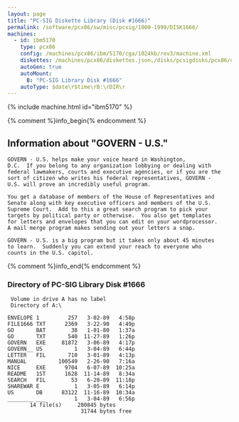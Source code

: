 ```yaml
---
layout: page
title: "PC-SIG Diskette Library (Disk #1666)"
permalink: /software/pcx86/sw/misc/pcsig/1000-1999/DISK1666/
machines:
  - id: ibm5170
    type: pcx86
    config: /machines/pcx86/ibm/5170/cga/1024kb/rev3/machine.xml
    diskettes: /machines/pcx86/diskettes.json,/disks/pcsigdisks/pcx86/diskettes.json
    autoGen: true
    autoMount:
      B: "PC-SIG Library Disk #1666"
    autoType: $date\r$time\rB:\rDIR\r
---
```


{% include machine.html id="ibm5170" %}

{% comment %}info_begin{% endcomment %}

## Information about "GOVERN - U.S."

    GOVERN - U.S. helps make your voice heard in Washington,
    D.C.  If you belong to any organization lobbying or dealing with
    federal lawmakers, courts and executive agencies, or if you are the
    sort of citizen who writes his federal representatives, GOVERN -
    U.S. will prove an incredibly useful program.
    
    You get a database of members of the House of Representatives and
    Senate along with key executive officers and members of the U.S.
    Supreme Court.  Add to this a great search program to pick your
    targets by political party or otherwise.  You also get templates
    for letters and envelopes that you can edit on your wordprocessor.
    A mail merge program makes sending out your letters a snap.
    
    GOVERN - U.S. is a big program but it takes only about 45 minutes
    to learn.  Suddenly you can extend your reach to everyone who
    counts in the U.S. capitol.
{% comment %}info_end{% endcomment %}


### Directory of PC-SIG Library Disk #1666

     Volume in drive A has no label
     Directory of A:\

    ENVELOPE 1         257   3-02-89   4:58p
    FILE1666 TXT      2369   3-22-90   4:49p
    GO       BAT        38   1-01-80   1:37a
    GO       TXT       540  11-27-89   1:26p
    GOVERN   EXE     81872   3-06-89   4:17p
    GOVERN__ US          1   3-04-89   6:44p
    LETTER   FIL       710   3-01-89   4:13p
    MANUAL          100549   2-26-90   7:16a
    NICE     EXE      9704   6-07-89  10:25a
    README   1ST      1628  11-14-89   8:34a
    SEARCH   FIL        53   6-20-89  11:18p
    SHAREWAR E           1   3-05-89   6:14p
    US       DB      83122  11-16-89  10:34a
    ________ ___         1   3-04-89   6:56p
           14 file(s)     280845 bytes
                           31744 bytes free
